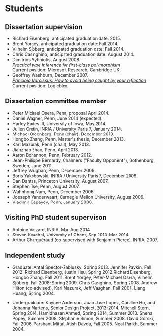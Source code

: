 Students
========

## Dissertation supervision
  - Richard Eisenberg, anticipated graduation date: 2015.
  - Brent Yorgey, anticipated graduation date: Fall 2014.
  - Vilhelm Sjöberg, anticipated graduation date: Fall 2014.
  - Chris Casinghino, anticipated graduation date: August 2014.
  - Dimitrios Vytiniotis, August 2008.  
   [*Practical type inference for first-class polymorphism*](http://repository.upenn.edu/dissertations/AAI3328671/)  
   Current position: Microsoft Research, Cambridge UK.
  - Geoffrey Washburn, December 2007.    
   [*Principia Narcissus: How to avoid being caught by your reflection*](http://repository.upenn.edu/dissertations/AAI3292086/)  
   Current position: Logicblox.

## Dissertation committee member
  - Peter Michael Osera, Penn, proposal April 2014.
  - Daniel Wagner, Penn, June 2014 (expected).
  - Harley Eades III, University of Iowa, May 2014.
  - Julien Cretin, INRIA / University Paris 7, January 2014. 
  - Michael Greenberg, Penn (chair), December 2013.
  - Hongbo Zhang, Penn, Master's thesis, December 2013.
  - Karl Mazurak, Penn (chair), May 2013.
  - Jianzhao Zhao, Penn, April 2013. 
  - Aaron Bohannon, Penn, February 2012.
  - Jean-Philippe Bernardy, Chalmers ("Faculty Opponent"), Gothenburg, Sweden, June 2011.
  - Jeffrey Vaughan, Penn, December 2009.
  - Boris Yakobowski, INRIA / University Paris 7, December 2008.
  - Dan Dantas, Princeton University, August 2007.
  - Stephen Tse, Penn, August 2007.
  - Wahnhong Nam, Penn, December 2006.
  - Joeseph Vanderwaart, Carnegie Mellon University, August 2006.
  - Vladimir Gapayev, Penn, January 2006.

## Visiting PhD student supervison

  - Antoine Voizard, INRIA. Mar-Aug 2014.
  - Steven Keuchel, University of Ghent, Sep 2013-Mar 2014.
  - Arthur Charguéraud (co-supervised with Benjamin Pierce),  INRIA, 2007.

## Independent study

  - Graduate: Antal Spector-Zablusky, Spring 2013. Jennifer Paykin, Fall 2012.
  Richard Eisenberg, Justin Hsu, Spring 2012.Richard Eisenberg, Hongbo
  Zhang. Fall 2011.  Brent Yorgey, Peter-Michael Osera, Vilhelm
  Sjöberg. Fall 2008-Spring 2009. Chris Casighino, Spring 2008. Andrew
  Hilton (co-advised), Karl Mazurak, Jeff Vaughan, Fall 2004.  Liang Huang,
  Spring 2004.
  
  - Undergraduate: Kaycee Anderson, Juan Jose Lopez, Caroline Ho, and Johanna
  Martens, Senior Design Project, 2013-2014.  Mitchell Stern, Spring 2014. 
  Hamidhasan Ahmed, Spring 2014, Summer 2013. Sneha Popey, Summer 2008. 
  Stephanie Simon, Summer 2008. David Gorski, Fall 2006.  Parshant
  Mittal, Atish Davda, Fall 2005. Neal Parikh, Summer 2004.
